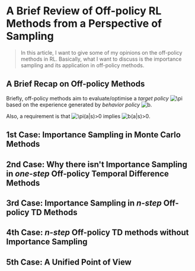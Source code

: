 # A Brief Review of Off-policy RL Methods from a Perspective of Sampling

> In this article, I want to give some of my opinions on the off-policy 
methods in RL. Basically, what I want to discuss is the importance
sampling and its application in off-policy methods.

## A Brief Recap on Off-policy Methods
Briefly, off-policy methods aim to evaluate/optimise a *target policy* 
<img src="https://latex.codecogs.com/svg.latex?\Large&space;\pi" title="\pi" />
based on the experience generated by *behavior policy*
<img src="https://latex.codecogs.com/svg.latex?\Large&space;b" title="b" />.

Also, a requirement is that 
<img src="https://latex.codecogs.com/svg.latex?\Large&space;\pi(a|s)>0" title="\pi(a|s)>0" />
implies
<img src="https://latex.codecogs.com/svg.latex?\Large&space;b(a|s)>0" title="b(a|s)>0" />.

## 1st Case: Importance Sampling in Monte Carlo Methods

## 2nd Case: Why there isn't Importance Sampling in *one-step* Off-policy Temporal Difference Methods

## 3rd Case: Importance Sampling in *n-step* Off-policy TD Methods

## 4th Case: *n-step* Off-policy TD methods without Importance Sampling

## 5th Case: A Unified Point of View